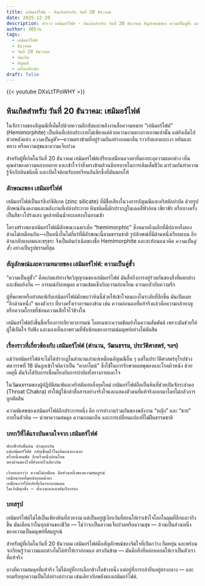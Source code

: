 ```yaml
---
title: เฮมิมอร์ไฟต์ - หินเกิดสำหรับ วันที่ 20 ธันวาคม
date: 2025-12-20
description: สำรวจ เฮมิมอร์ไฟต์ - หินเกิดสำหรับ วันที่ 20 ธันวาคม สัญลักษณ์ของ ความเป็นคู่ขั้ว มาเรียนรู้ความหมายลึกซึ้งของหินพิเศษนี้
author: 365วัน
tags:
  - เฮมิมอร์ไฟต์
  - ธันวาคม
  - วันที่ 20 ธันวาคม
  - หินเกิด
  - อัญมณี
  - เครื่องประดับ
draft: false
---
```


{{< youtube DXxLtTPoWHY >}}

## หินเกิดสำหรับ วันที่ 20 ธันวาคม: เฮมิมอร์ไฟต์

ในจักรวาลของอัญมณีที่เต็มไปด้วยความลึกลับและพลังงานสื่อความหมาย “เฮมิมอร์ไฟต์” (Hemimorphite) เป็นหินที่เปล่งประกายไม่เพียงแค่ด้วยความงามทางกายภาพเท่านั้น แต่ยังเต็มไปด้วยพลังแห่ง _ความเป็นคู่ขั้ว_—ความตรงข้ามที่อยู่ร่วมกันอย่างกลมกลืน ราวกับแสงและเงา หยินและหยาง หรือความสุขและความเจ็บปวด

สำหรับผู้ที่เกิดในวันที่ 20 ธันวาคม เฮมิมอร์ไฟต์เปรียบเสมือนดวงตาที่มองทะลุความแตกต่าง เห็นคุณค่าของความหลากหลาย และเข้าใจว่าสิ่งตรงข้ามล้วนมีบทบาทในการเติมเต็มชีวิต มาร่วมกันทำความรู้จักกับหินชนิดนี้ และเปิดใจต้อนรับบทเรียนอันลึกซึ้งที่มันมอบให้

### ลักษณะของ เฮมิมอร์ไฟต์

เฮมิมอร์ไฟต์เป็นแร่ซิงก์ซิลิเกต (zinc silicate) ที่มีชื่อเสียงในวงการอัญมณีและคริสตัลบำบัด ด้วยรูปลักษณ์อันงดงามและพลังงานที่เปล่งประกาย หินชนิดนี้มักปรากฏในเฉดสีฟ้าอ่อน เขียวฟ้า หรือบางครั้งเป็นสีขาวโปร่งแสง ดูคล้ายผืนน้ำทะเลสงบในยามเช้า

โครงสร้างของเฮมิมอร์ไฟต์มีลักษณะเฉพาะคือ “hemimorphic” ซึ่งหมายถึงผลึกที่มีปลายทั้งสองด้านไม่เหมือนกัน—เป็นหนึ่งในไม่กี่แร่ที่มีลักษณะนี้ตามธรรมชาติ รูปลักษณ์ที่มีด้านหนึ่งเรียบแบน อีกด้านกลับแหลมและขรุขระ จึงเป็นต้นกำเนิดของชื่อ Hemimorphite และสะท้อนแนวคิด _ความเป็นคู่ขั้ว_ อย่างเป็นรูปธรรมที่สุด

### สัญลักษณ์และความหมายของ เฮมิมอร์ไฟต์: ความเป็นคู่ขั้ว

“ความเป็นคู่ขั้ว” คือแก่นแท้ทางจิตวิญญาณของเฮมิมอร์ไฟต์ มันสื่อถึงการอยู่ร่วมกันของสิ่งที่แตกต่างและขัดแย้งกัน — อารมณ์กับเหตุผล ความเข้มแข็งกับความอ่อนโยน ความกลัวกับความรัก

ผู้ที่พกพาหรือทำสมาธิกับเฮมิมอร์ไฟต์มักพบว่าหินนี้ช่วยให้เข้าใจตนเองในระดับที่ลึกขึ้น มันเปิดเผย “อีกด้านหนึ่ง” ของตัวเรา ที่บางครั้งเราอาจมองข้าม เช่น ความอ่อนแอที่แท้จริงแล้วคือความกล้าหาญ หรือความโกรธที่ซ่อนความเสียใจไว้ข้างใน

เฮมิมอร์ไฟต์ยังขึ้นชื่อเรื่องการเยียวยาอารมณ์ โดยเฉพาะความขัดแย้งในความสัมพันธ์ เพราะมันช่วยให้ผู้ใช้เปิดใจ รับฟัง และมองเห็นภาพรวมที่ซับซ้อนของอารมณ์มนุษย์อย่างไม่ตัดสิน

### เรื่องราวที่เกี่ยวข้องกับ เฮมิมอร์ไฟต์ (ตำนาน, วัฒนธรรม, ประวัติศาสตร์, ฯลฯ)

แม้ว่าเฮมิมอร์ไฟต์จะไม่ได้ปรากฏในตำนานเก่าแก่เหมือนอัญมณีอื่น ๆ แต่ในประวัติศาสตร์ยุโรปช่วงศตวรรษที่ 18 มันถูกเข้าใจผิดว่าเป็น “คาลาไมน์” ซึ่งใช้ในการรักษาแผลพุพองและโรคผิวหนัง ด้วยเหตุนี้ มันจึงได้รับการเชื่อมโยงกับการบำบัดทั้งทางกายและใจ

ในวัฒนธรรมของผู้ปฏิบัติสมาธิและคริสตัลเฮลลิ่งยุคใหม่ เฮมิมอร์ไฟต์ถือเป็นหินที่ช่วยเปิดจักระลำคอ (Throat Chakra) ทำให้ผู้ใช้กล้าสื่อสารอย่างจริงใจและแสดงตัวตนที่แท้จริงออกมาโดยไม่กลัวการถูกตัดสิน

ความพิเศษของเฮมิมอร์ไฟต์อีกประการหนึ่ง คือ การทำงานร่วมกันของพลังงาน “หญิง” และ “ชาย” ภายในตัวหิน — นำพาความสมดุล ความกลมกลืน และการเปลี่ยนแปลงที่ไม่ฝืนธรรมชาติ

### บทกวีที่ได้แรงบันดาลใจจาก เฮมิมอร์ไฟต์

```
ฟากฟ้ากับพื้นดิน ต่างแยกกัน
แต่เฮมิมอร์ไฟต์ กลับเชื่อมไว้ในเส้นแสงบางเบา
ครึ่งหนึ่งคมชัด อีกครึ่งหนึ่งอ่อนโยน
สองด้านของใจที่ยังหายใจเดียวกัน

เจ้าบอกเราว่า ความไม่เหมือน คือส่วนหนึ่งของความสมบูรณ์
เหมือนรอยยิ้มหลังหยดน้ำตา
เหมือนการให้อภัยที่เกิดจากบาดแผล
ในเจ้ามีทุกสิ่ง — ทั้งเงาและแสงอันเรืองรอง
```

### บทสรุป

เฮมิมอร์ไฟต์ไม่ได้เป็นเพียงหินที่สวยงาม แต่เป็นครูผู้เงียบงันที่สอนให้เราเข้าใจโลกในมุมที่ลึกและจริงขึ้น มันเตือนว่าในทุกด้านของชีวิต — ไม่ว่าจะเป็นความเจ็บปวดหรือความสุข — ล้วนเป็นส่วนหนึ่งของความเป็นมนุษย์ที่สมบูรณ์

สำหรับผู้ที่เกิดในวันที่ 20 ธันวาคม เฮมิมอร์ไฟต์คือสัญลักษณ์ของจิตใจที่เปิดกว้าง ยืดหยุ่น และพร้อมจะเรียนรู้ว่าความแตกต่างไม่ได้ทำให้เราอ่อนแอ ตรงกันข้าม — มันคือสิ่งที่หล่อหลอมให้เราเป็นตัวเราที่แท้จริง

บางทีความสมดุลที่แท้จริง ไม่ได้อยู่ที่การเลือกข้างใดข้างหนึ่ง แต่อยู่ที่การกล้ายืนอยู่ตรงกลาง — และยอมรับทุกความเป็นไปอย่างสง่างาม เช่นเดียวกับพลังของเฮมิมอร์ไฟต์.